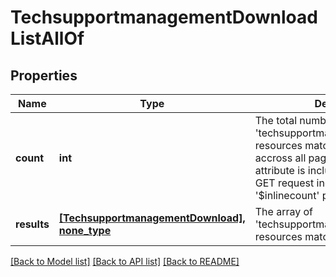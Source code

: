 # TechsupportmanagementDownloadListAllOf

## Properties
Name | Type | Description | Notes
------------ | ------------- | ------------- | -------------
**count** | **int** | The total number of &#39;techsupportmanagement.Download&#39; resources matching the request, accross all pages. The &#39;Count&#39; attribute is included when the HTTP GET request includes the &#39;$inlinecount&#39; parameter. | [optional] 
**results** | [**[TechsupportmanagementDownload], none_type**](TechsupportmanagementDownload.md) | The array of &#39;techsupportmanagement.Download&#39; resources matching the request. | [optional] 

[[Back to Model list]](../README.md#documentation-for-models) [[Back to API list]](../README.md#documentation-for-api-endpoints) [[Back to README]](../README.md)


